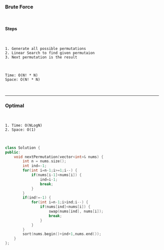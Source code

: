 ### Brute Force
<br>

#### Steps
<br>

    1. Generate all possible permutations
    2. Linear Search to find given permutaion
    3. Next permutation is the result

<br>

    Time: O(N! * N)
    Space: O(N! * N)

<br>

---

### Optimal

<br>

    1. Time: O(NLogN)
    2. Space: O(1)

<br>

```cpp
class Solution {
public:
    void nextPermutation(vector<int>& nums) {
        int n = nums.size();
        int ind=-1;
        for(int i=n-1;i>=1;i--) {
            if(nums[i-1]<nums[i]) {
                ind=i-1;
                break;
            }
        }
        if(ind!=-1) {
            for(int i=n-1;i>ind;i--) {
                if(nums[ind]<nums[i]) {
                    swap(nums[ind], nums[i]);
                    break;
                }
            }
        }
        sort(nums.begin()+ind+1,nums.end());
    }
};
```
